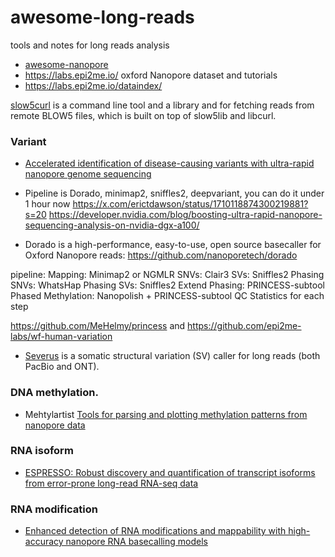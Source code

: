 # awesome-long-reads
tools and notes  for long reads analysis

* [awesome-nanopore](https://github.com/GoekeLab/awesome-nanopore)
* https://labs.epi2me.io/ oxford Nanopore dataset and tutorials
* https://labs.epi2me.io/dataindex/

[slow5curl](https://github.com/BonsonW/slow5curl)  is a command line tool and a library and for fetching reads from remote BLOW5 files, which is built on top of slow5lib and libcurl. 

### Variant

* [Accelerated identification of disease-causing variants with ultra-rapid nanopore genome sequencing](https://www.nature.com/articles/s41587-022-01221-5)

* Pipeline is Dorado, minimap2, sniffles2, deepvariant, you can do it under 1 hour now https://x.com/erictdawson/status/1710118874300219881?s=20
https://developer.nvidia.com/blog/boosting-ultra-rapid-nanopore-sequencing-analysis-on-nvidia-dgx-a100/

* Dorado is a high-performance, easy-to-use, open source basecaller for Oxford Nanopore reads: https://github.com/nanoporetech/dorado

pipeline: Mapping: Minimap2 or NGMLR
SNVs: Clair3
SVs: Sniffles2
Phasing SNVs: WhatsHap
Phasing SVs: Sniffles2
Extend Phasing: PRINCESS-subtool
Phased Methylation: Nanopolish + PRINCESS-subtool
QC Statistics for each step

https://github.com/MeHelmy/princess
and https://github.com/epi2me-labs/wf-human-variation

* [Severus](https://github.com/KolmogorovLab/Severus) is a somatic structural variation (SV) caller for long reads (both PacBio and ONT).

###  DNA methylation.

* Mehtylartist [Tools for parsing and plotting methylation patterns from nanopore data](https://github.com/adamewing/methylartist)

### RNA isoform

* [ESPRESSO: Robust discovery and quantification of transcript isoforms from error-prone long-read RNA-seq data](https://www.science.org/doi/10.1126/sciadv.abq5072)

### RNA modification

* [Enhanced detection of RNA modifications and mappability with high-accuracy nanopore RNA basecalling models](https://www.biorxiv.org/content/10.1101/2023.11.28.568965v1)
  
